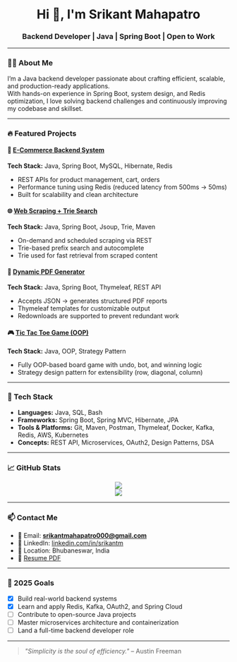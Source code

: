<h1 align="center">Hi 👋, I'm Srikant Mahapatro</h1>
<h3 align="center">Backend Developer | Java | Spring Boot | Open to Work</h3>

---

### 🧑‍💻 About Me

I’m a Java backend developer passionate about crafting efficient, scalable, and production-ready applications.  
With hands-on experience in Spring Boot, system design, and Redis optimization, I love solving backend challenges and continuously improving my codebase and skillset.

---

### 🔥 Featured Projects

#### 🛒 [E-Commerce Backend System](https://github.com/Srikantmahapatro0)  
**Tech Stack:** Java, Spring Boot, MySQL, Hibernate, Redis  
- REST APIs for product management, cart, orders  
- Performance tuning using Redis (reduced latency from 500ms → 50ms)  
- Built for scalability and clean architecture

#### 🌐 [Web Scraping + Trie Search](https://github.com/Srikantmahapatro0/WebScrap)  
**Tech Stack:** Java, Spring Boot, Jsoup, Trie, Maven  
- On-demand and scheduled scraping via REST  
- Trie-based prefix search and autocomplete  
- Trie used for fast retrieval from scraped content

#### 📄 [Dynamic PDF Generator](https://github.com/Srikantmahapatro0/Pdf-Generate)  
**Tech Stack:** Java, Spring Boot, Thymeleaf, REST API  
- Accepts JSON → generates structured PDF reports  
- Thymeleaf templates for customizable output  
- Redownloads are supported to prevent redundant work

#### 🎮 [Tic Tac Toe Game (OOP)](https://github.com/Srikantmahapatro0/Tic-Tac-Toe)  
**Tech Stack:** Java, OOP, Strategy Pattern  
- Fully OOP-based board game with undo, bot, and winning logic  
- Strategy design pattern for extensibility (row, diagonal, column)

---

### 🧰 Tech Stack

- **Languages:** Java, SQL, Bash  
- **Frameworks:** Spring Boot, Spring MVC, Hibernate, JPA  
- **Tools & Platforms:** Git, Maven, Postman, Thymeleaf, Docker, Kafka, Redis, AWS, Kubernetes  
- **Concepts:** REST API, Microservices, OAuth2, Design Patterns, DSA

---

### 📈 GitHub Stats

<p align="center">
  <img src="https://github-readme-stats.vercel.app/api?username=Srikantmahapatro0&show_icons=true&theme=tokyonight" />
  <br />
  <img src="https://github-readme-stats.vercel.app/api/top-langs/?username=Srikantmahapatro0&layout=compact&theme=tokyonight" />
</p>

---

### 📫 Contact Me

- 📧 Email: **srikantmahapatro000@gmail.com**
- 💼 LinkedIn: [linkedin.com/in/srikantm](https://linkedin.com/in/srikantm)
- 📍 Location: Bhubaneswar, India
- 📝 [Resume PDF]([https://github.com/Srikantmahapatro0](https://drive.google.com/file/d/1bVtu2zp6noHcw8U8cimeoXoJehBwWLF7/view?usp=drive_link))

---

### 🎯 2025 Goals

- [x] Build real-world backend systems
- [x] Learn and apply Redis, Kafka, OAuth2, and Spring Cloud
- [ ] Contribute to open-source Java projects
- [ ] Master microservices architecture and containerization
- [ ] Land a full-time backend developer role

---

> *"Simplicity is the soul of efficiency."* – Austin Freeman
